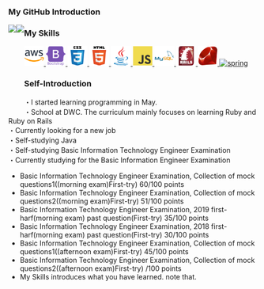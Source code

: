 ### My GitHub Introduction

<a href="https://github.com/takuori">
  <img align="left" height="170px" src="https://github-readme-stats.vercel.app/api?username=takuori&count_private=true&show_icons=true&theme=dracula" />
</a>
<a href="https://github.com/takuori">
  <img align="left" height="170px" src="https://github-readme-stats.vercel.app/api/top-langs/?username=takuori&layout=compact&theme=dracula" />
</a>

### My Skills 

<p align="left"> 
  <a href="https://aws.amazon.com" target="_blank" rel="noreferrer"> 
    <img src="https://raw.githubusercontent.com/devicons/devicon/master/icons/amazonwebservices/amazonwebservices-original-wordmark.svg" alt="aws" width="40"      height="40"/> 
  </a> 
  <a href="https://getbootstrap.com" target="_blank" rel="noreferrer"> 
    <img src="https://raw.githubusercontent.com/devicons/devicon/master/icons/bootstrap/bootstrap-plain-wordmark.svg" alt="bootstrap" width="40" height="40"/> 
  </a> 
  <a href="https://www.w3schools.com/css/" target="_blank" rel="noreferrer"> 
    <img src="https://raw.githubusercontent.com/devicons/devicon/master/icons/css3/css3-original-wordmark.svg" alt="css3" width="40" height="40"/> 
  </a> 
  <a href="https://www.w3.org/html/" target="_blank" rel="noreferrer"> 
    <img src="https://raw.githubusercontent.com/devicons/devicon/master/icons/html5/html5-original-wordmark.svg" alt="html5" width="40" height="40"/> 
  </a> 
  <a href="https://www.java.com" target="_blank" rel="noreferrer"> 
    <img src="https://raw.githubusercontent.com/devicons/devicon/master/icons/java/java-original.svg" alt="java" width="40" height="40"/> 
  </a> 
  <a href="https://developer.mozilla.org/en-US/docs/Web/JavaScript" target="_blank" rel="noreferrer"> 
    <img src="https://raw.githubusercontent.com/devicons/devicon/master/icons/javascript/javascript-original.svg" alt="javascript" width="40" height="40"/> 
  </a> 
  <a href="https://www.mysql.com/" target="_blank" rel="noreferrer"> 
    <img src="https://raw.githubusercontent.com/devicons/devicon/master/icons/mysql/mysql-original-wordmark.svg" alt="mysql" width="40" height="40"/> 
  </a> 
  <a href="https://rubyonrails.org" target="_blank" rel="noreferrer"> 
    <img src="https://raw.githubusercontent.com/devicons/devicon/master/icons/rails/rails-original-wordmark.svg" alt="rails" width="40" height="40"/> 
  </a> 
  <a href="https://www.ruby-lang.org/en/" target="_blank" rel="noreferrer"> 
    <img src="https://raw.githubusercontent.com/devicons/devicon/master/icons/ruby/ruby-original.svg" alt="ruby" width="40" height="40"/> 
  </a> 
  <a href="https://spring.io/" target="_blank" rel="noreferrer"> 
    <img src="https://www.vectorlogo.zone/logos/springio/springio-icon.svg" alt="spring" width="40" height="40"/> 
  </a> 
</p>

### Self-Introduction
・I started learning programming in May.<br>
・School at DWC. The curriculum mainly focuses on learning Ruby and Ruby on Rails<br>
・Currently looking for a new job<br>
・Self-studying Java<br>
・Self-studying Basic Information Technology Engineer Examination<br>
・Currently studying for the Basic Information Engineer Examination<br>
* Basic Information Technology Engineer Examination, Collection of mock questions1((morning exam)First-try) 60/100 points<br>
* Basic Information Technology Engineer Examination, Collection of mock questions2((morning exam)First-try) 51/100 points<br>
* Basic Information Technology Engineer Examination, 2019 first-harf(morning exam) past question(First-try) 35/100 points<br>
* Basic Information Technology Engineer Examination, 2018 first-harf(morning exam) past question(First-try) 30/100 points<br>
* Basic Information Technology Engineer Examination, Collection of mock questions1((afternoon exam)First-try) 45/100 points<br>
* Basic Information Technology Engineer Examination, Collection of mock questions2((afternoon exam)First-try) /100 points<br>
* My Skills introduces what you have learned. note that.

<!--
**takuori/takuori** is a ✨ _special_ ✨ repository because its `README.md` (this file) appears on your GitHub profile.

Here are some ideas to get you started:

- 🔭 I’m currently working on ...
- 🌱 I’m currently learning ...
- 👯 I’m looking to collaborate on ...
- 🤔 I’m looking for help with ...
- 💬 Ask me about ...
- 📫 How to reach me: ...
- 😄 Pronouns: ...
- ⚡ Fun fact: ...
-->

